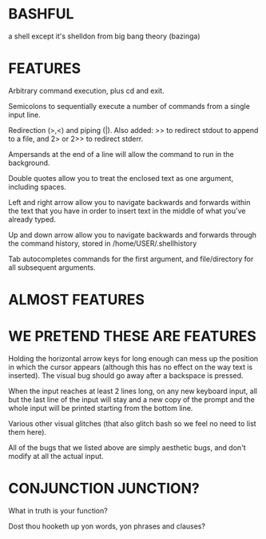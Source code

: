 # BASHFUL

a shell except it's shelldon from big bang theory (bazinga)

# FEATURES

Arbitrary command execution, plus cd and exit.

Semicolons to sequentially execute a number of commands from a single input line.

Redirection (>,<) and piping (|). Also added: >> to redirect stdout to append to a file, and 2> or 2>> to redirect stderr.

Ampersands at the end of a line will allow the command to run in the background.

Double quotes allow you to treat the enclosed text as one argument, including spaces.

Left and right arrow allow you to navigate backwards and forwards within the text that you have in order to insert text in the middle of what you've already typed.

Up and down arrow allow you to navigate backwards and forwards through the command history, stored in /home/USER/.shellhistory

Tab autocompletes commands for the first argument, and file/directory for all subsequent arguments.

# ALMOST FEATURES



# WE PRETEND THESE ARE FEATURES

Holding the horizontal arrow keys for long enough can mess up the position in which the cursor appears (although this has no effect on the way text is inserted). The visual bug should go away after a backspace is pressed.

When the input reaches at least 2 lines long, on any new keyboard input, all but the last line of the input will stay and a new copy of the prompt and the whole input will be printed starting from the bottom line. 

Various other visual glitches (that also glitch bash so we feel no need to list them here).

All of the bugs that we listed above are simply aesthetic bugs, and don't modify at all the actual input.

# CONJUNCTION JUNCTION?

What in truth is your function?

Dost thou hooketh up yon words, yon phrases and clauses?
